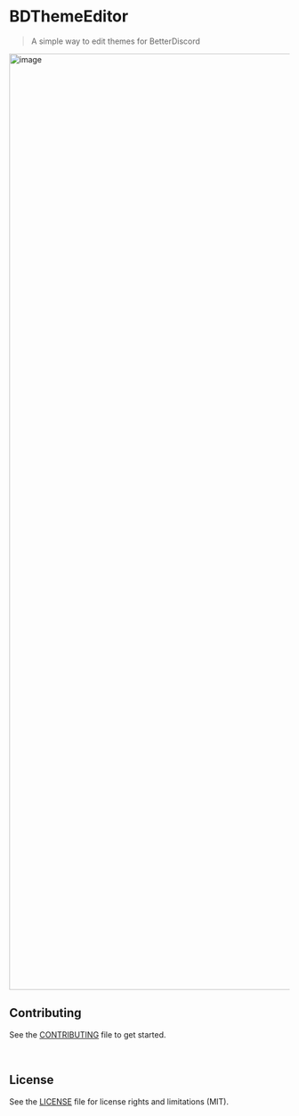 # BDThemeEditor

> A simple way to edit themes for BetterDiscord

<img width="1679" alt="image" src="https://github.com/Gibbu/BDThemeEditor/assets/20338746/45e0f428-fd0a-497a-929a-f08b073bbabf">

## Contributing

See the [CONTRIBUTING](https://github.com/Gibbu/BDThemeEditor/blob/main/CONTRIBUTING.md) file to get started.

<br>

## License

See the [LICENSE](https://github.com/Gibbu/BDThemeEditor/blob/main/LICENSE) file for license rights and limitations (MIT).
